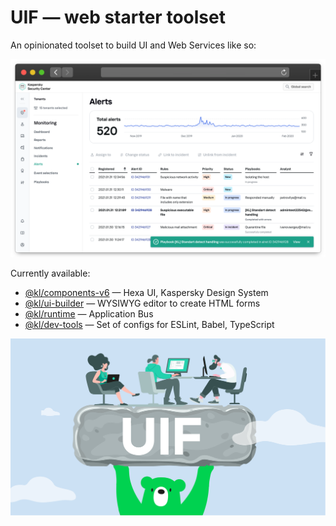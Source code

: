 # UIF — web starter toolset

An opinionated toolset to build UI and Web Services like so:

![Demo App base on UIF](./docs/uif-app-demo.png)

Currently available:

* [@kl/components-v6](./packages/packages/kl-components/v6/) — Hexa UI, Kaspersky Design System
* [@kl/ui-builder](./packages/packages/kl-ui-builder/) — WYSIWYG editor to create HTML forms
* [@kl/runtime](./packages/packages/kl-runtime/) — Application Bus
* [@kl/dev-tools](./packages/packages/kl-dev-tools/) — Set of configs for ESLint, Babel, TypeScript

![UIF works outro](./docs/uif-works-outro.png)
